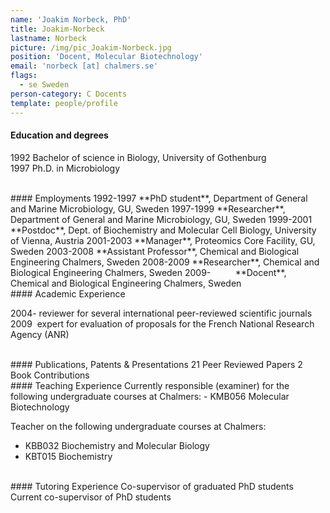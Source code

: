 ```yaml
---
name: 'Joakim Norbeck, PhD'
title: Joakim-Norbeck
lastname: Norbeck
picture: /img/pic_Joakim-Norbeck.jpg
position: 'Docent, Molecular Biotechnology'
email: 'norbeck [at] chalmers.se'
flags:
  - se Sweden
person-category: C Docents
template: people/profile
---
```


#### Education  and degrees
1992 Bachelor of science in Biology, University of Gothenburg  
1997 Ph.D. in Microbiology  

<br>
#### Employments
1992-1997 **PhD  student**, Department of General and Marine Microbiology, GU, Sweden  
1997-1999 **Researcher**, Department  of General and Marine Microbiology, GU, Sweden  
1999-2001 **Postdoc**,  Dept. of Biochemistry and Molecular Cell Biology, University of Vienna, Austria  
2001-2003 **Manager**, Proteomics  Core Facility, GU, Sweden  
2003-2008 **Assistant  Professor**, Chemical and Biological Engineering Chalmers, Sweden  
2008-2009 **Researcher**,  Chemical and Biological Engineering Chalmers, Sweden  
2009- &nbsp; &nbsp; &nbsp; &nbsp; &nbsp;**Docent**, Chemical and Biological Engineering Chalmers, Sweden  

<br>
#### Academic Experience

2004- reviewer for several international peer-reviewed scientific journals  
2009&nbsp; expert for evaluation of proposals for the French National Research Agency (ANR)  

<br>
#### Publications, Patents  &amp; Presentations
21 Peer Reviewed Papers  
2 &nbsp; Book Contributions  

<br>
#### Teaching Experience
Currently responsible (examiner) for the following undergraduate courses at Chalmers:  
- KMB056 Molecular Biotechnology  

Teacher on the following undergraduate courses at  Chalmers:  
- KBB032 Biochemistry and Molecular Biology  
- KBT015 Biochemistry  

<br>
#### Tutoring Experience
Co-supervisor of graduated PhD students  
Current co-supervisor of PhD students  
